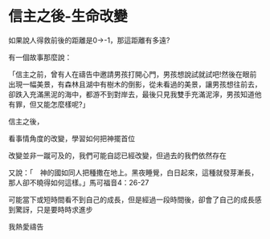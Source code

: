 # 信主之後-生命改變

如果說人得救前後的距離是0→-1，那這距離有多遠?

有一個故事那麼說：

「信主之前，曾有人在禱告中邀請男孩打開心門，男孩想說試就試吧!然後在眼前出現一幅美景，有森林且湖中有樹木的倒影，從未看過的美景，讓男孩想往前去，卻跌入充滿黑泥的海中，都游不到對岸去，最後只見我雙手充滿泥濘，男孩知道他有罪，但又能怎麼樣呢?」


信主之後，

看事情角度的改變，學習如何把神擺首位

改變並非一蹴可及的，我們可能自認已經改變，但過去的我們依然存在

又說：「　神的國如同人把種撒在地上。黑夜睡覺，白日起來，這種就發芽漸長，那人卻不曉得如何這樣。」馬可福音4：26-27

可能當下或短時間看不到自己的成長，但是經過一段時間後，卻會了自己的成長感到驚訝，只是要時時求進步


我熱愛禱告